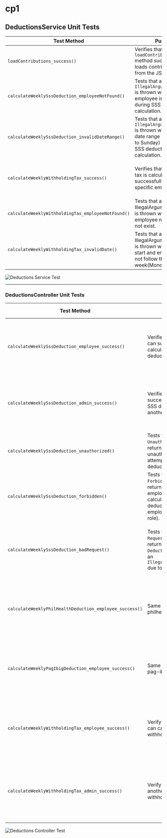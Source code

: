 # cp1


## DeductionsService Unit Tests

| Test Method                                | Purpose                                                                                                                                                                                                                                                                                                                                                                                                                                        | Expected Outcome                                                                                                                                                                                                                                                                                | Mocked Dependencies                                                                                                                                                                                                                                                                                                                                                                                                                     |
| ------------------------------------------ | ------------------------------------------------------------------------------------------------------------------------------------------------------------------------------------------------------------------------------------------------------------------------------------------------------------------------------------------------------------------------------------------------------------------------------------------------------ | ----------------------------------------------------------------------------------------------------------------------------------------------------------------------------------------------------------------------------------------------------------------------------------------------------------------------------------------------------------------------------------------------------------------------------------- | --------------------------------------------------------------------------------------------------------------------------------------------------------------------------------------------------------------------------------------------------------------------------------------------------------------------------------------------------------------------------------------------------------------------------------- |
| `loadContributions_success()`              | Verifies that the `loadContributions` method successfully loads contribution data from the JSON file.                                                                                                                                                                                                                                                                                                                                                 | Contributions data is loaded into the `contributions` field of the `DeductionsService` instance.                                                                                                                                                                                                                                                                                                                      
| `calculateWeeklySssDeduction_employeeNotFound()` | Tests that an `IllegalArgumentException` is thrown when an employee is not found during SSS deduction calculation.                                                                                                                                                                                                                                                                                                                                 | An `IllegalArgumentException` is thrown with the message "Employee not found."                                                                                                                                                                                                                                                                                                                                                         | `EmployeeService.getEmployeeByEmployeeNumber()` returns `Optional.empty()`.                                                                                                                                                                                                                                                                                                                                                        |
| `calculateWeeklySssDeduction_invalidDateRange()` | Tests that an `IllegalArgumentException` is thrown when an invalid date range (non-Monday to Sunday) is provided for SSS deduction calculation.                                                                                                                                                                                                                                                                                                            | An `IllegalArgumentException` is thrown with a message indicating an invalid date range.                                                                                                                                                                                                                                                                                                                                     | `EmployeeService.getEmployeeByEmployeeNumber()` is called, but date validation fails.                                                                                                                                                                                                                                                                                                                                               |
| `calculateWeeklyWithholdingTax_success()`| Verifies that withholding tax is calculated successfully for a specific employee.                                                                                                                                                                                                                                                                                                                                                                    | Weekly withholding tax is calculated and returned as a `BigDecimal`.                                                                                                                                                                                                                                                                                                                                                            | `EmployeeService.getEmployeeByEmployeeNumber()` returns an `Optional` containing an `Employee` object with a basic salary. Also calls other service methods like getWeeklyPagIbig, getWeeklyPhilhealth, getWeeklySss with set start and end dates. |
| `calculateWeeklyWithholdingTax_employeeNotFound()` | Tests that an IllegalArgumentException is thrown when an employee number does not exist.                                                                                                                                                                                                                                                                                                                                                    | An IllegalArgumentException is thrown with message "Employee not found".                                                                                                                                                                                                                                                                                                                                                       | `EmployeeService.getEmployeeByEmployeeNumber()` returns Optional.empty().                                                                                                                                                                                                                                                                                                                                                       |
| `calculateWeeklyWithholdingTax_invalidDate()` | Tests that an IllegalArgumentException is thrown when provided start and end dates does not follow the valid week(Monday to Sunday)                                                                                                                                                                                                                                               | An IllegalArgumentException is thrown with an appropriate message about an Invalid date range.                                                                                                                                                                                                                                                                                                                              | `EmployeeService.getEmployeeByEmployeeNumber()` is called, date validation fails.                                                                                                                                                                                                                                                                                                                                               |


![Deductions Service Test](https://drive.google.com/uc?id=1yf0k6VlLKI8Q0YgptaWHz-H-PPNAWnMf)


----

### DeductionsController Unit Tests

| Test Method                                   | Purpose                                                                                                                                                                                                                                                                                                                                                                                                                                                                                                                          | Expected Outcome                                                                                                                                                                                                                                                                                                                                                                                                     | Mocked Dependencies                                                                                                                                                                                                                                                                                                                                                                                                                |
| --------------------------------------------- | -------------------------------------------------------------------------------------------------------------------------------------------------------------------------------------------------------------------------------------------------------------------------------------------------------------------------------------------------------------------------------------------------------------------------------------------------------------------------------------------------------------------------------- | ---------------------------------------------------------------------------------------------------------------------------------------------------------------------------------------------------------------------------------------------------------------------------------------------------------------------------------------------------------------------------------------------------------------------------- | -------------------------------------------------------------------------------------------------------------------------------------------------------------------------------------------------------------------------------------------------------------------------------------------------------------------------------------------------------------------------------------------------------------------------- |
| `calculateWeeklySssDeduction_employee_success()` | Verifies that an employee can successfully calculate their own SSS deduction.                                                                                                                                                                                                                                                                                                                                                                                                                                                  | Returns a `ResponseEntity` with HTTP status `OK` and a JSON response containing the weekly SSS deduction.                                                                                                                                                                                                                                                                                                                | `DeductionsService.calculateWeeklySssDeduction()` returns a `BigDecimal`.                                                                                                                                                                                                                                                                                                                                                         |
| `calculateWeeklySssDeduction_admin_success()`  | Verifies that an admin can successfully calculate the SSS deduction for another employee.                                                                                                                                                                                                                                                                                                                                                                                                                                     | Returns a `ResponseEntity` with HTTP status `OK` and a JSON response containing the weekly SSS deduction.                                                                                                                                                                                                                                                                                                                | `DeductionsService.calculateWeeklySssDeduction()` returns a `BigDecimal`.                                                                                                                                                                                                                                                                                                                                                         |
| `calculateWeeklySssDeduction_unauthorized()`   | Tests that a `401 Unauthorized` response is returned when an unauthenticated user attempts to calculate SSS deduction.                                                                                                                                                                                                                                                                                                                                                                                                       | Returns a `ResponseEntity` with HTTP status `UNAUTHORIZED`.                                                                                                                                                                                                                                                                                                                                                               | N/A                                                                                                                                                                                                                                                                                                                                                                                                                    |
| `calculateWeeklySssDeduction_forbidden()`      | Tests that a `403 Forbidden` response is returned when an employee tries to calculate the SSS deduction for another employee (without admin role).                                                                                                                                                                                                                                                                                                                                                                           | Returns a `ResponseEntity` with HTTP status `FORBIDDEN`.                                                                                                                                                                                                                                                                                                                                                                  | N/A                                                                                                                                                                                                                                                                                                                                                                                                                    |
| `calculateWeeklySssDeduction_badRequest()`     | Tests that a `400 Bad Request` response is returned when the `DeductionsService` throws an `IllegalArgumentException` due to an invalid request.                                                                                                                                                                                                                                                                                                                                                                                    | Returns a `ResponseEntity` with HTTP status `BAD_REQUEST` and the exception message in the body.                                                                                                                                                                                                                                                                                                                          | `DeductionsService.calculateWeeklySssDeduction()` throws `IllegalArgumentException`.                                                                                                                                                                                                                                                                                                                                        |
| `calculateWeeklyPhilHealthDeduction_employee_success()` | Same as SSS test, but for philhealth endpoint | Returns a `ResponseEntity` with HTTP status `OK` and a JSON response containing the weekly philhealth deduction.                                                                                                                                                                                                                                                                                                                | `DeductionsService.calculateWeeklyPhilHealthDeduction()` returns a `BigDecimal`.                                                                                                                                                                                                                                                                                                                                               |
| `calculateWeeklyPagIbigDeduction_employee_success()` | Same as SSS test, but for pag-ibig endpoint | Returns a `ResponseEntity` with HTTP status `OK` and a JSON response containing the weekly pagibig deduction.                                                                                                                                                                                                                                                                                                                | `DeductionsService.calculateWeeklyPagIbigDeduction()` returns a `BigDecimal`.                                                                                                                                                                                                                                                                                                                                               |
| `calculateWeeklyWithholdingTax_employee_success()` | Verify that a employee can call its own withholding Tax | Returns a `ResponseEntity` with HTTP status `OK` and a JSON response containing the weekly Withholding tax. | `DeductionsService.calculateWeeklyWithholdingTax()` returns a `BigDecimal`. |
| `calculateWeeklyWithholdingTax_admin_success()` | Verify that admin can call another employee withholding tax | Returns a `ResponseEntity` with HTTP status `OK` and a JSON response containing the weekly Withholding tax. | `DeductionsService.calculateWeeklyWithholdingTax()` returns a `BigDecimal`. |


![Deductions Controller Test](https://drive.google.com/uc?id=1b4WA4gYIySS3HnQ88gWmqChHQxlUTqss)
